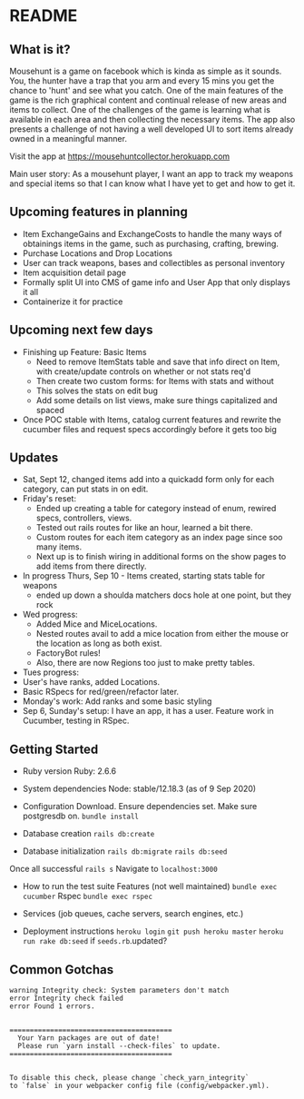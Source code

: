 # README
## What is it?
Mousehunt is a game on facebook which is kinda as simple as it sounds. You, the hunter have a trap that you arm and every 15 mins you get the chance to 'hunt' and see what you catch. One of the main features of the game is the rich graphical content and continual release of new areas and items to collect. One of the challenges of the game is learning what is available in each area and then collecting the necessary items. The app also presents a challenge of not having a well developed UI to sort items already owned in a meaningful manner.

Visit the app at <a href="https://mousehuntcollector.herokuapp.com">https://mousehuntcollector.herokuapp.com</a>

Main user story: As a mousehunt player, I want an app to track my weapons and special items so that I can know what I have yet to get and how to get it.

## Upcoming features in planning
- Item ExchangeGains and ExchangeCosts to handle the many ways of obtainings items in the game, such as purchasing, crafting, brewing.
- Purchase Locations and Drop Locations
- User can track weapons, bases and collectibles as personal inventory
- Item acquisition detail page
- Formally split UI into CMS of game info and User App that only displays it all
- Containerize it for practice


## Upcoming next few days
- Finishing up Feature: Basic Items
  - Need to remove ItemStats table and save that info direct on Item, with create/update controls on whether or not stats req'd
  - Then create two custom forms: for Items with stats and without
  - This solves the stats on edit bug
  - Add some details on list views, make sure things capitalized and spaced
- Once POC stable with Items, catalog current features and rewrite the cucumber files and request specs accordingly before it gets too big

## Updates
  - Sat, Sept 12, changed items add into a quickadd form only for each category, can put stats in on edit.
  - Friday's reset: 
    - Ended up creating a table for category instead of enum, rewired specs, controllers, views. 
    - Tested out rails routes for like an hour, learned a bit there. 
    - Custom routes for each item category as an index page since soo many items. 
    - Next up is to finish wiring in additional forms on the show pages to add items from there directly.
  - In progress Thurs, Sep 10 - Items created, starting stats table for weapons
    - ended up down a shoulda matchers docs hole at one point, but they rock
  - Wed progress: 
    - Added Mice and MiceLocations. 
    - Nested routes avail to add a mice location from either the mouse or the location as long as both exist. 
    - FactoryBot rules! 
    - Also, there are now Regions too just to make pretty tables.
  - Tues progress: 
   - User's have ranks, added Locations. 
   - Basic RSpecs for red/green/refactor later. 
  - Monday's work: Add ranks and some basic styling
  - Sep 6, Sunday's setup: I have an app, it has a user. Feature work in Cucumber, testing in RSpec.
  


## Getting Started
* Ruby version
Ruby: 2.6.6

* System dependencies
Node: stable/12.18.3 (as of 9 Sep 2020)

* Configuration
Download.
Ensure dependencies set.
Make sure postgresdb on.
`bundle install`

* Database creation
`rails db:create`

* Database initialization
`rails db:migrate`
`rails db:seed`

Once all successful
`rails s`
Navigate to `localhost:3000`

* How to run the test suite
Features (not well maintained) `bundle exec cucumber`
Rspec `bundle exec rspec`

* Services (job queues, cache servers, search engines, etc.)

* Deployment instructions
`heroku login`
`git push heroku master`
`heroku run rake db:seed` if `seeds.rb`.updated?

## Common Gotchas

```ba
warning Integrity check: System parameters don't match                                                                    
error Integrity check failed                                                                                              
error Found 1 errors.                                                                                                     


========================================
  Your Yarn packages are out of date!
  Please run `yarn install --check-files` to update.
========================================


To disable this check, please change `check_yarn_integrity`
to `false` in your webpacker config file (config/webpacker.yml).
```
